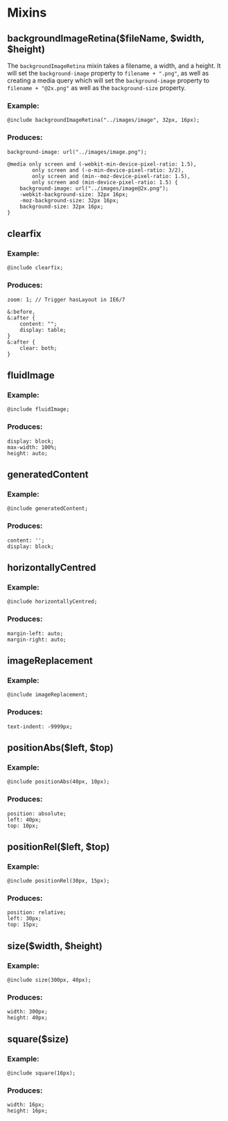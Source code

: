 Mixins
======

## backgroundImageRetina($fileName, $width, $height)

The `backgroundImageRetina` mixin takes a filename, a width, and a height. It will set the `background-image` property to `filename + ".png"`, as well as creating a media query which will set the `background-image` property to `filename + "@2x.png"` as well as the `background-size` property.

### Example:

    @include backgroundImageRetina("../images/image", 32px, 16px);

### Produces:

    background-image: url("../images/image.png");
    
    @media only screen and (-webkit-min-device-pixel-ratio: 1.5),
            only screen and (-o-min-device-pixel-ratio: 3/2),
            only screen and (min--moz-device-pixel-ratio: 1.5),
            only screen and (min-device-pixel-ratio: 1.5) {
        background-image: url("../images/image@2x.png");
        -webkit-background-size: 32px 16px;
        -moz-background-size: 32px 16px;
        background-size: 32px 16px;
    }

## clearfix

### Example:

    @include clearfix;

### Produces:

    zoom: 1; // Trigger hasLayout in IE6/7

    &:before,
    &:after {
        content: "";
        display: table;
    }
    &:after {
        clear: both;
    }

## fluidImage

### Example:

    @include fluidImage;

### Produces:

    display: block;
    max-width: 100%;
    height: auto;

## generatedContent

### Example:

    @include generatedContent;

### Produces:

    content: '';
    display: block;

## horizontallyCentred

### Example:

    @include horizontallyCentred;

### Produces:

    margin-left: auto;
    margin-right: auto;

## imageReplacement

### Example:

    @include imageReplacement;

### Produces:

    text-indent: -9999px;

## positionAbs($left, $top)

### Example:

    @include positionAbs(40px, 10px);

### Produces:

    position: absolute;
    left: 40px;
    top: 10px;

## positionRel($left, $top)

### Example:

    @include positionRel(30px, 15px);

### Produces:

    position: relative;
    left: 30px;
    top: 15px;

## size($width, $height)

### Example:

    @include size(300px, 40px);

### Produces:

    width: 300px;
    height: 40px;

## square($size)

### Example:

    @include square(16px);

### Produces:

    width: 16px;
    height: 16px;
